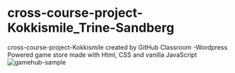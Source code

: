 # cross-course-project-Kokkismile_Trine-Sandberg
cross-course-project-Kokkismile created by GitHub Classroom
-Wordpress Powered game store made with Html, CSS and vanilla JavaScript
![gamehub-sample](https://user-images.githubusercontent.com/91562336/195549858-6b0085a9-2b9a-4121-9a4a-92ff0f60165e.jpg)
